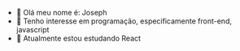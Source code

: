 - 👋 Olá meu nome é: Joseph
- 👀 Tenho interesse em programação, especificamente front-end, javascript
- 🌱 Atualmente estou estudando React



<!---
Joseph-R-S/Joseph-R-S is a ✨ special ✨ repository because its `README.md` (this file) appears on your GitHub profile.
You can click the Preview link to take a look at your changes.
--->
